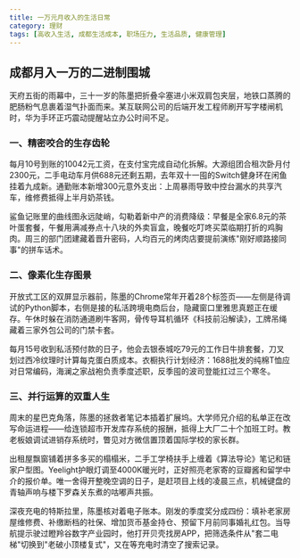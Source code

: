 ```yaml
---
title: 一万元月收入的生活日常
category: 理财
tags: [高收入生活, 成都生活成本, 职场压力, 生活品质, 健康管理]
---
```

## 成都月入一万的二进制围城
 
 天府五街的雨幕中，三十一岁的陈墨把折叠伞塞进小米双肩包夹层，地铁口蒸腾的肥肠粉气息裹着湿气扑面而来。某互联网公司的后端开发工程师刷开写字楼闸机时，华为手环正巧震动提醒站立办公时间不足。
 
### 一、精密咬合的生存齿轮
 每月10号到账的10042元工资，在支付宝完成自动化拆解。大源组团合租次卧月付2300元，二手电动车月供688元还剩五期，去年双十一囤的Switch健身环在闲鱼挂着九成新。通勤账本新增300元意外支出：上周暴雨导致中控台漏水的共享汽车，维修费抵得上半月奶茶钱。
 
 鲨鱼记账里的曲线图永远陡峭，勾勒着新中产的消费降级：早餐是全家6.8元的茶叶蛋套餐，午餐用满减券点十八块的外卖盲盒，晚餐吃叮咚买菜临期打折的鸡胸肉。周三的部门团建藏着晋升密码，人均百元的烤肉店要提前演练"刚好顺路接同事"的拼车话术。
 
### 二、像素化生存图景
 开放式工区的双屏显示器前，陈墨的Chrome常年开着28个标签页——左侧是待调试的Python脚本，右侧是接的私活跨境电商后台，隐藏窗口里雅思真题正在缓存。午休时躲在消防通道刷牛客网，骨传导耳机循环《科技前沿解读》，工牌吊绳藏着三家外包公司的门禁卡套。
 
 每月15号收到私活预付款的日子，他会去银泰城吃79元的工作日牛排套餐，刀叉划过西冷纹理时计算每克蛋白质成本。衣橱执行计划经济：1688批发的纯棉T恤应对日常编码，海澜之家战袍负责季度述职，反季囤的波司登能扛过三个寒冬。
 
### 三、并行运算的双重人生
 周末的星巴克角落，陈墨的拯救者笔记本插着扩展坞。大学师兄介绍的私单正在改写命运进程——给连锁超市开发库存系统的报酬，抵得上大厂二十个加班工时。教老板娘调试进销存系统时，瞥见对方微信置顶着国际学校的家长群。
 
 出租屋飘窗铺着拼多多买的榻榻米，二手工学椅扶手上缠着《算法导论》笔记和链家户型图。Yeelight护眼灯调至4000K暖光时，正好照亮老家寄的豆瓣酱和留学中介的报价单。唯一舍得开整晚空调的日子，是赶项目上线的凌晨三点，机械键盘的青轴声响与楼下罗森关东煮的咕嘟声共振。
 
 深夜充电的特斯拉里，陈墨核对着电子账本。刚发的季度奖分成四份：填补老家房屋维修费、补缴断档的社保、增加货币基金持仓、预留下月前同事婚礼红包。当导航提示驶过瞪羚谷数字产业园时，他打开贝壳找房APP，把筛选条件从"套二电梯"切换到"老破小顶楼复式"，又在等充电时清空了搜索记录。